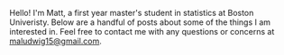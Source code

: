 Hello! I'm Matt, a first year master's student in statistics at Boston Univeristy. Below are a handful of posts about some of the things I am interested in. Feel free to contact me with any questions or concerns at maludwig15@gmail.com.


